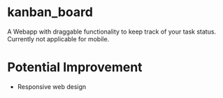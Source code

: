 # kanban_board

A Webapp with draggable functionality to keep track of your task status.
<br>
Currently not applicable for mobile.

# Potential Improvement

- Responsive web design
